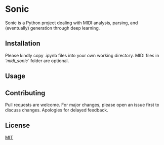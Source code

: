 # Sonic

Sonic is a Python project dealing with MIDI analysis, parsing, and (eventually) generation through deep learning.

## Installation

Please kindly copy .ipynb files into your own working directory. MIDI files in _'midi_sonic'_ folder are optional.

## Usage

## Contributing
Pull requests are welcome. For major changes, please open an issue first to discuss changes. Apologies for delayed feedback.

## License
[MIT](https://choosealicense.com/licenses/mit/)
